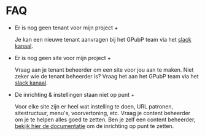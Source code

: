 # FAQ

+ Er is nog geen tenant voor mijn project +

  Je kan een nieuwe tenant aanvragen bij het GPubP team via het [slack kanaal](https://dgpls.slack.com/archives/C02BCF3SY4R).

+ Er is nog geen site voor mijn project +

  Vraag aan je tenant beheerder om een site voor jou aan te maken. Niet zeker wie de tenant beheerder is? Vraag het aan het GPubP team via het [slack kanaal](https://dgpls.slack.com/archives/C02BCF3SY4R).

+ De inrichting & instellingen staan niet op punt +
  
  Voor elke site zijn er heel wat instelling te doen, URL patronen, sitestructuur, menu's, voorvertoning, etc. Vraag je content beheerder om je te helpen alles goed te zetten. Ben je zelf een content beheerder, [bekijk hier de documentatie](/content/redactie/getting-started.md) om de inrichting op punt te zetten.
